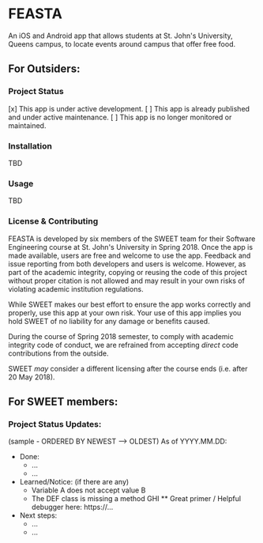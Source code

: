 # FEASTA

An iOS and Android app that allows students at St. John's University, Queens campus, to locate events around campus that offer free food.

## For Outsiders:
### Project Status
[x] This app is under active development.
[ ] This app is already published and under active maintenance.
[ ] This app is no longer monitored or maintained.

### Installation
TBD

### Usage
TBD

### License & Contributing
FEASTA is developed by six members of the SWEET team for their Software Engineering course at St. John's University in Spring 2018. Once the app is made available, users are free and welcome to use the app. Feedback and issue reporting from both developers and users is welcome. However, as part of the academic integrity, copying or reusing the code of this project without proper citation is not allowed and may result in your own risks of violating academic institution regulations. 

While SWEET makes our best effort to ensure the app works correctly and properly, use this app at your own risk. Your use of this app implies you hold SWEET of no liability for any damage or benefits caused. 

During the course of Spring 2018 semester, to comply with academic integrity code of conduct, we are refrained from accepting *direct* code contributions from the outside.

SWEET *may* consider a different licensing after the course ends (i.e. after 20 May 2018).

## For SWEET members:
### Project Status Updates:

(sample - ORDERED BY NEWEST --> OLDEST)
As of YYYY.MM.DD:
* Done:
  * ...
  * ...
* Learned/Notice: (if there are any)
  * Variable A does not accept value B
  * The DEF class is missing a method GHI
  ** Great primer / Helpful debugger here: https://...
* Next steps:
  * ...
  * ...
